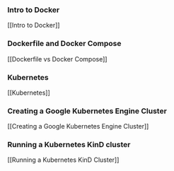 
### Intro to Docker
[[Intro to Docker]]
### Dockerfile and Docker Compose
[[Dockerfile vs Docker Compose]]

### Kubernetes
[[Kubernetes]]

### Creating a Google Kubernetes Engine Cluster
[[Creating a Google Kubernetes Engine Cluster]]
### Running a Kubernetes KinD cluster
[[Running a Kubernetes KinD Cluster]]
